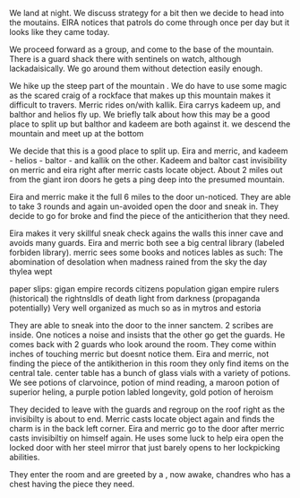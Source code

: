 
We land at night. We discuss strategy for a bit then we decide to head into the moutains. EIRA notices that patrols do come through once per day but it looks like they came today. 

We proceed forward as a group, and come to the base of the mountain. There is a guard shack there with sentinels on watch, although lackadaisically.  We go around them without detection easily enough. 

We hike up the steep part of the mountain . We do have to use some magic as the scared craig of a rockface that makes up this mountain makes it difficult to travers. Merric rides on/with kallik. Eira carrys kadeem up, and balthor and helios fly up. We briefly talk about how this may be a good place to split up but balthor and kadeem are both against it. we descend the mountain and meet up at the bottom

We decide that this is a good place to split up. Eira and merric, and kadeem - helios - baltor - and kallik on the other. Kadeem and baltor cast invisibility on merric and eira right after merric casts locate object. About 2 miles out from the giant iron doors he gets a ping deep into the presumed mountain. 

Eira and merric make it the full 6 miles to the door un-noticed. They are able to take 3 rounds and again un-avoided open the door and sneak in. They decide to go for broke and find the piece of the anticitherion that they need. 

Eira makes it very skillful sneak check agains the walls this inner cave and avoids many guards. Eira and merric both see a big central library (labeled forbiden library). merric sees some books and notices lables as such:
The abomination of desolation
when madness rained from the sky
the day thylea wept

paper slips:
gigan empire records
citizens
population
gigan empire rulers (historical)
the rightnsldls of death
light from darkness
(propaganda potentially)
Very well organized as much so as in mytros and estoria

They are able to sneak into the door to the inner sanctem. 2 scribes are inside. One notices a noise and insists that the other go get the guards. He comes back with 2 guards who look around the room. They come within inches of touching merric but doesnt notice them. Eira and merric, not finding the piece of the antikitherion in this room they only find items on the central tale. center table has  a bunch of glass vials with a variety of potions. We see potions of clarvoince, potion of mind reading, a maroon potion of superior heling, a purple potion labled longevity, gold potion of heroism 

They decided to leave with the guards and regroup on the roof right as the invisibilty is about to end. Merric casts locate object again and finds the charm is in the back left corner. Eira and merric go to the door after merric casts invisibiltiy on himself again. He uses some luck to help eira open the locked door with her steel mirror that just barely opens to her lockpicking abilities. 

They enter the room and are greeted by a , now awake, chandres who has a chest having the piece they need. 




